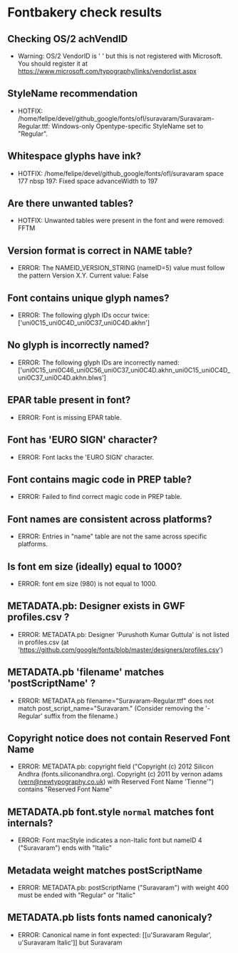 # Fontbakery check results
## Checking OS/2 achVendID
* Warning: OS/2 VendorID is '    ' but this is not registered with Microsoft. You should register it at https://www.microsoft.com/typography/links/vendorlist.aspx

## StyleName recommendation
* HOTFIX: /home/felipe/devel/github_google/fonts/ofl/suravaram/Suravaram-Regular.ttf: Windows-only Opentype-specific StyleName set to "Regular".

## Whitespace glyphs have ink?
* HOTFIX: /home/felipe/devel/github_google/fonts/ofl/suravaram space 177 nbsp 197: Fixed space advanceWidth to 197

## Are there unwanted tables?
* HOTFIX: Unwanted tables were present in the font and were removed: FFTM

## Version format is correct in NAME table?
* ERROR: The NAMEID_VERSION_STRING (nameID=5) value must follow the pattern Version X.Y. Current value: False

## Font contains unique glyph names?
* ERROR: The following glyph IDs occur twice: ['uni0C15_uni0C4D_uni0C37_uni0C4D.akhn']

## No glyph is incorrectly named?
* ERROR: The following glyph IDs are incorrectly named: ['uni0C15_uni0C46_uni0C56_uni0C37_uni0C4D.akhn_uni0C15_uni0C4D_uni0C37_uni0C4D.akhn.blws']

## EPAR table present in font?
* ERROR: Font is missing EPAR table.

## Font has 'EURO SIGN' character?
* ERROR: Font lacks the 'EURO SIGN' character.

## Font contains magic code in PREP table?
* ERROR: Failed to find correct magic code in PREP table.

## Font names are consistent across platforms?
* ERROR: Entries in "name" table are not the same across specific platforms.

## Is font em size (ideally) equal to 1000?
* ERROR: font em size (980) is not equal to 1000.

## METADATA.pb: Designer exists in GWF profiles.csv ?
* ERROR: METADATA.pb: Designer 'Purushoth Kumar Guttula' is not listed in profiles.csv (at 'https://github.com/google/fonts/blob/master/designers/profiles.csv')

## METADATA.pb 'filename' matches 'postScriptName' ?
* ERROR: METADATA.pb filename="Suravaram-Regular.ttf" does not match post_script_name="Suravaram." (Consider removing the '-Regular' suffix from the filename.)

## Copyright notice does not contain Reserved Font Name
* ERROR: METADATA.pb: copyright field ("Copyright (c) 2012 Silicon Andhra (fonts.siliconandhra.org). Copyright (c) 2011 by vernon adams (vern@newtypography.co.uk) with Reserved Font Name 'Tienne'") contains "Reserved Font Name"

## METADATA.pb font.style `normal` matches font internals?
* ERROR: Font macStyle indicates a non-Italic font but nameID 4 ("Suravaram") ends with "Italic"

## Metadata weight matches postScriptName
* ERROR: METADATA.pb: postScriptName ("Suravaram") with weight 400 must be ended with "Regular" or "Italic"

## METADATA.pb lists fonts named canonicaly?
* ERROR: Canonical name in font expected: [[u'Suravaram Regular', u'Suravaram Italic']] but Suravaram

